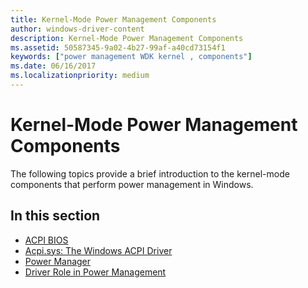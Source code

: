 ```yaml
---
title: Kernel-Mode Power Management Components
author: windows-driver-content
description: Kernel-Mode Power Management Components
ms.assetid: 50587345-9a02-4b27-99af-a40cd73154f1
keywords: ["power management WDK kernel , components"]
ms.date: 06/16/2017
ms.localizationpriority: medium
---
```


# Kernel-Mode Power Management Components





The following topics provide a brief introduction to the kernel-mode components that perform power management in Windows.

## In this section


-   [ACPI BIOS](acpi-bios.md)
-   [Acpi.sys: The Windows ACPI Driver](acpi-driver.md)
-   [Power Manager](power-manager.md)
-   [Driver Role in Power Management](driver-role-in-power-management.md)

 

 




